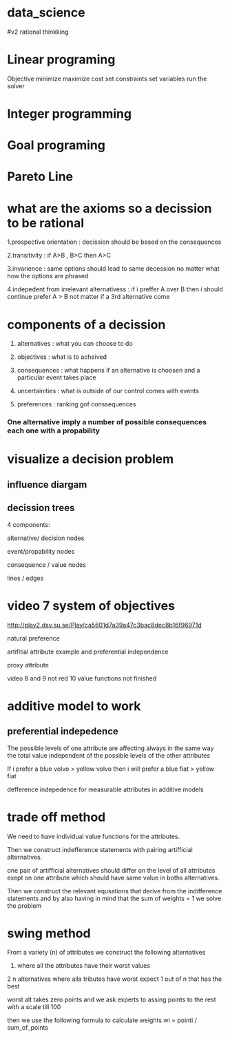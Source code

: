 # data_science
#v2 rational thinkking

# Linear programing
Objective minimize maximize cost 
set constraints 
set variables 
run the solver 

# Integer programming 

# Goal programing 

# Pareto Line

# what are the axioms so a decission to be rational

1.prospective orientation : decission should be based on the consequences

2.transitivity : if A>B , B>C then A>C

3.invarience : same options should lead to same decession no matter what how the options are phrased

4.indepedent from irrelevant alternativess : 
if i preffer A over  B then i should continue prefer A > B not matter if a 3rd alternative come 

# components of a decission

1. alternatives : what you can choose to do

2. objectives : what is to acheived

3. consequences : what happens if an alternative is choosen and a particular event takes place

4. uncertainities : what is outside of our control comes with events

5. preferences : ranking gof conssequences

### One alternative imply a number of possible consequences each one with a propability

# visualize a decision problem 

## influence diargam 


## decission trees 

4 components:



alternative/ decision nodes

event/propability nodes

consequence / value nodes

lines / edges 

# video  7 system of objectives
http://play2.dsv.su.se/Play/ca5601d7a39a47c3bac8dec8b16f96971d

natural preference

artifitial attribute example and preferential independence

proxy attribute

video 8 and 9 not red 10 value functions not finished


# additive model to work 

## preferential indepedence 
The possible levels of one attribute are affecting always in the same way the total value independent of the possible levels of the other attributes

If i prefer a blue volvo > yellow volvo then i will prefer a blue fiat > yellow fiat


defference indepedence for measurable attributes in additive models

# trade off method 

We need to have individual value functions for the attributes. 

Then we construct indefference statements with pairing artifficial alternatives. 

one pair of artifficial alternatives should differ on the level of all attributes exept on one attribute which should have same value in boths alternatives.

Then we construct the relevant equsations that derive from the indifference statements and by also having in mind that the sum of weights = 1 we solve the problem 


# swing method 

From a variety (n) of attributes we construct the following alternatives

1. where all the attributes have their worst values

2 n alternatives where alla tributes have worst expect 1 out of n that has the best

worst alt takes zero points and we ask experts to assing points to the rest with a scale till 100

then we use the following formula to calculate weights wi = pointi / sum_of_points


